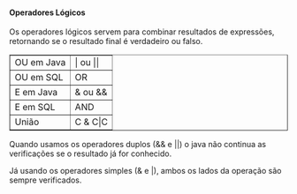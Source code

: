 #### Operadores Lógicos

<p>Os operadores lógicos servem para combinar resultados de expressões, retornando se o resultado final é verdadeiro ou falso.</p>

<table border = 1px>
    <tr>
        <td>OU em Java</td>
        <td>| ou ||</td>
    </tr>
    <tr>
        <td>OU em SQL</td>
        <td>OR</td>
    </tr>
     <tr>
        <td>E em Java</td>
        <td>& ou &&</td>
    </tr>
    <tr>
        <td>E em SQL</td>
        <td>AND</td>
    </tr>
    <tr>
        <td>União</td>
        <td>C & C|C</td>
    </tr>
</table>

<p>Quando usamos os operadores duplos (&& e ||) o java não continua as verificações se o resultado já for conhecido.</p>
<p>Já usando os operadores simples (& e |), ambos os lados da operação são sempre verificados.</p>
